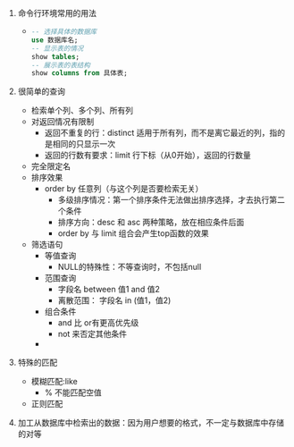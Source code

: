 1. 命令行环境常用的用法

   * ```sql
     -- 选择具体的数据库
     use 数据库名;
     -- 显示表的情况
     show tables;
     -- 展示表的表结构
     show columns from 具体表;
     ```

2. 很简单的查询
   * 检索单个列、多个列、所有列
   * 对返回情况有限制
     * 返回不重复的行：distinct 适用于所有列，而不是离它最近的列，指的是相同的只显示一次
     * 返回的行数有要求：limit  行下标（从0开始），返回的行数量
   * 完全限定名
   * 排序效果
     * order by  任意列（与这个列是否要检索无关）
       * 多级排序情况：第一个排序条件无法做出排序选择，才去执行第二个条件
       * 排序方向：desc 和 asc 两种策略，放在相应条件后面
       * order by 与 limit 组合会产生top函数的效果
   * 筛选语句
     * 等值查询
       * NULL的特殊性：不等查询时，不包括null
     * 范围查询
       * 字段名  between 值1  and 值2
       * 离散范围： 字段名  in  (值1，值2)
     * 组合条件
       * and 比 or有更高优先级
       * not 来否定其他条件
     * 
3. 特殊的匹配
   * 模糊匹配:like
     * % 不能匹配空值
   * 正则匹配
4. 加工从数据库中检索出的数据：因为用户想要的格式，不一定与数据库中存储的对等